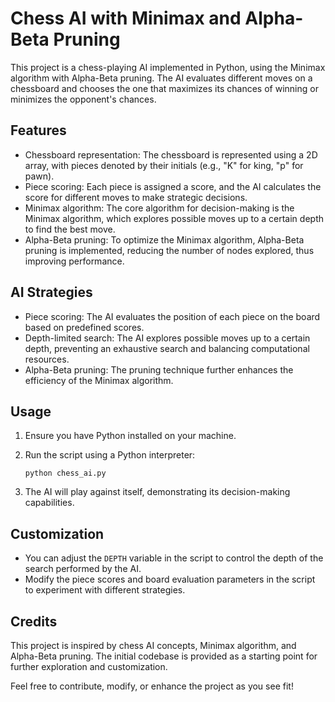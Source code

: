 # Chess AI with Minimax and Alpha-Beta Pruning

This project is a chess-playing AI implemented in Python, using the Minimax algorithm with Alpha-Beta pruning. The AI evaluates different moves on a chessboard and chooses the one that maximizes its chances of winning or minimizes the opponent's chances.

## Features

- Chessboard representation: The chessboard is represented using a 2D array, with pieces denoted by their initials (e.g., "K" for king, "p" for pawn).
- Piece scoring: Each piece is assigned a score, and the AI calculates the score for different moves to make strategic decisions.
- Minimax algorithm: The core algorithm for decision-making is the Minimax algorithm, which explores possible moves up to a certain depth to find the best move.
- Alpha-Beta pruning: To optimize the Minimax algorithm, Alpha-Beta pruning is implemented, reducing the number of nodes explored, thus improving performance.

## AI Strategies

- Piece scoring: The AI evaluates the position of each piece on the board based on predefined scores.
- Depth-limited search: The AI explores possible moves up to a certain depth, preventing an exhaustive search and balancing computational resources.
- Alpha-Beta pruning: The pruning technique further enhances the efficiency of the Minimax algorithm.

## Usage

1. Ensure you have Python installed on your machine.
2. Run the script using a Python interpreter:

   ```
   python chess_ai.py
   ```

3. The AI will play against itself, demonstrating its decision-making capabilities.

## Customization

- You can adjust the `DEPTH` variable in the script to control the depth of the search performed by the AI.
- Modify the piece scores and board evaluation parameters in the script to experiment with different strategies.

## Credits

This project is inspired by chess AI concepts, Minimax algorithm, and Alpha-Beta pruning. The initial codebase is provided as a starting point for further exploration and customization.

Feel free to contribute, modify, or enhance the project as you see fit!
